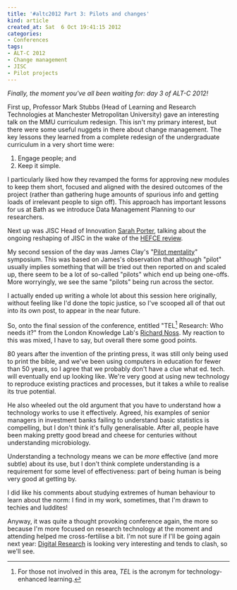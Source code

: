 ```yaml
---
title: '#altc2012 Part 3: Pilots and changes'
kind: article
created_at: Sat  6 Oct 19:41:15 2012
categories:
- Conferences
tags:
- ALT-C 2012
- Change management
- JISC
- Pilot projects
---
```


*Finally, the moment you've all been waiting for: day 3 of ALT-C 2012!*

First up, Professor Mark Stubbs (Head of Learning and Research Technologies at Manchester Metropolitan University) gave an interesting talk on the MMU curriculum redesign. This isn't my primary interest, but there were some useful nuggets in there about change management. The key lessons they learned from a complete redesign of the undergraduate curriculum in a very short time were:

1.  Engage people; and
2.  Keep it simple.

I particularly liked how they revamped the forms for approving new modules to keep them short, focused and aligned with the desired outcomes of the project (rather than gathering huge amounts of spurious info and getting loads of irrelevant people to sign off). This approach has important lessons for us at Bath as we introduce Data Management Planning to our researchers.

Next up was JISC Head of Innovation [Sarah Porter](http://www.jisc.ac.uk/contactus/staff/sarahporter), talking about the ongoing reshaping of JISC in the wake of the [HEFCE review](http://www.jisc.ac.uk/aboutus/hefcereview.aspx).

My second session of the day was James Clay's "[Pilot mentality](http://elearningstuff.net/2012/02/29/alt-c-2012-pilot-mentality/)" symposium. This was based on James's observation that although "pilot" usually implies something that will be tried out then reported on and scaled up, there seem to be a lot of so-called "pilots" which end up being one-offs. More worryingly, we see the same "pilots" being run across the sector.

I actually ended up writing a whole lot about this session here originally, without feeling like I'd done the topic justice, so I've scooped all of that out into its own post, to appear in the near future.

So, onto the final session of the conference, entitled "TEL[^1] Research: Who needs it?" from the London Knowledge Lab's [Richard Noss](http://elearningstuff.net/2012/02/29/alt-c-2012-pilot-mentality/). My reaction to this was mixed, I have to say, but overall there some good points.

[^1]: For those not involved in this area, *TEL* is the acronym for technology-enhanced learning. 

80 years after the invention of the printing press, it was still only being used to print the bible, and we've been using computers in education for fewer than 50 years, so I agree that we probably don't have a clue what ed. tech. will eventually end up looking like. We're very good at using new technology to reproduce existing practices and processes, but it takes a while to realise its true potential.

He also wheeled out the old argument that you have to understand how a technology works to use it effectively. Agreed, his examples of senior managers in investment banks failing to understand basic statistics is compelling, but I don't think it's fully generalisable. After all, people have been making pretty good bread and cheese for centuries without understanding microbiology.

Understanding a technology means we can be *more* effective (and more subtle) about its use, but I don't think complete understanding is a requirement for some level of effectiveness: part of being human is being very good at getting by.

I did like his comments about studying extremes of human behaviour to learn about the norm: I find in my work, sometimes, that I'm drawn to techies and luddites!

Anyway, it was quite a thought provoking conference again, the more so because I'm more focused on research technology at the moment and attending helped me cross-fertilise a bit. I'm not sure if I'll be going again next year: [Digital Research](http://digital-research.oerc.ox.ac.uk/) is looking very interesting and tends to clash, so we'll see.
